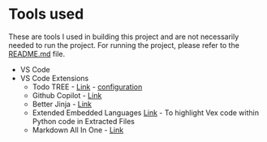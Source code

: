 # Tools used

These are tools I used in building this project and are not necessarily needed to run the project. For running the project, please refer to the [README.md](../README.md) file.

- VS Code
- VS Code Extensions
    - Todo TREE - [Link](https://marketplace.visualstudio.com/items?itemName=Gruntfuggly.todo-tree) - [configuration](https://thomasventurini.com/articles/the-best-way-to-work-with-todos-in-vscode/) 
    - Github Copilot - [Link](https://marketplace.visualstudio.com/items?itemName=GitHub.copilot)
    - Better Jinja - [Link](https://marketplace.visualstudio.com/items?itemName=samuelcolvin.jinjahtml)
    - Extended Embedded Languages [Link](https://marketplace.visualstudio.com/items?itemName=ruschaaf.extended-embedded-languages) - To highlight Vex code within Python code in Extracted Files
    - Markdown All In One - [Link](https://marketplace.visualstudio.com/items?itemName=yzhang.markdown-all-in-one)
